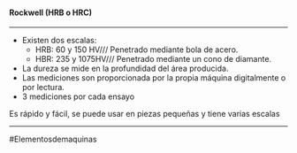 #### Rockwell (HRB o HRC)
---
- Existen dos escalas:
	- HRB: 60 y 150 HV/// Penetrado mediante bola de acero.
	- HBR: 235 y 1075HV/// Penetrado mediante un cono de diamante.
- La dureza se mide en la profundidad del área producida.
- Las mediciones son proporcionada por la propia máquina digitalmente o por lectura.
- 3 mediciones por cada ensayo

Es rápido y fácil, se puede usar en piezas pequeñas y tiene varias escalas

---
#Elementosdemaquinas 